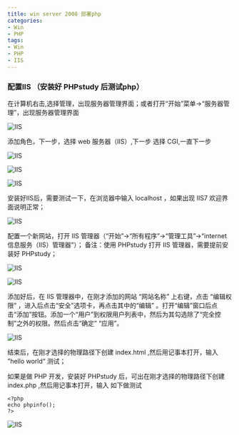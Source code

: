```yaml
---
title: win server 2008 部署php
categories: 
- Win
- PHP
tags:
- Win
- PHP
- IIS
---
```

### 配置IIS （安装好 PHPstudy 后测试php）

在计算机右击,选择管理，出现服务器管理界面；或者打开“开始”菜单→“服务器管理”，出现服务器管理界面

![IIS](/img/win_server2008/IIS_01.png)

添加角色，下一步，选择 web 服务器（IIS）,下一步 选择 CGI,一直下一步

![IIS](/img/win_server2008/IIS_02.png)

![IIS](/img/win_server2008/IIS_03.png)

![IIS](/img/win_server2008/IIS_04.png)

安装好IIS后，需要测试一下，在浏览器中输入 localhost ，如果出现 IIS7 欢迎界面说明正常；

![IIS](/img/win_server2008/IIS_05.png)

配置一个新网站，打开 IIS 管理器（“开始”→“所有程序”→“管理工具”→“internet 信息服务（IIS）管理器”）；
备注：使用 PHPstudy 打开 IIS 管理器，需要提前安装好 PHPstudy；

![IIS](/img/win_server2008/IIS_06.png)

![IIS](/img/win_server2008/IIS_07.png)

添加好后，在 IIS 管理器中，在刚才添加的网站 “网站名称” 上右键，点击 “编辑权限” ，进入后点击“安全”选项卡，再点击其中的“编辑” 。打开“编辑”窗口后点击“添加”按钮。添加一个“用户”到权限用户列表中，然后为其勾选除了“完全控制”之外的权限。然后点击“确定” “应用”。

![IIS](/img/win_server2008/IIS_08.png)

结束后，在刚才选择的物理路径下创建 index.html ,然后用记事本打开，输入 ”hello world“ 测试；

如果是做 PHP 开发，安装好 PHPstudy 后，可出在刚才选择的物理路径下创建 index.php ,然后用记事本打开，输入 如下做测试

```
<?php
echo phpinfo();
?>
```

![IIS](/img/win_server2008/IIS_09.png)





























